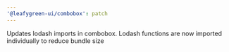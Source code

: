 ```yaml
---
'@leafygreen-ui/combobox': patch
---
```


Updates lodash imports in combobox. Lodash functions are now imported individually to reduce bundle size
